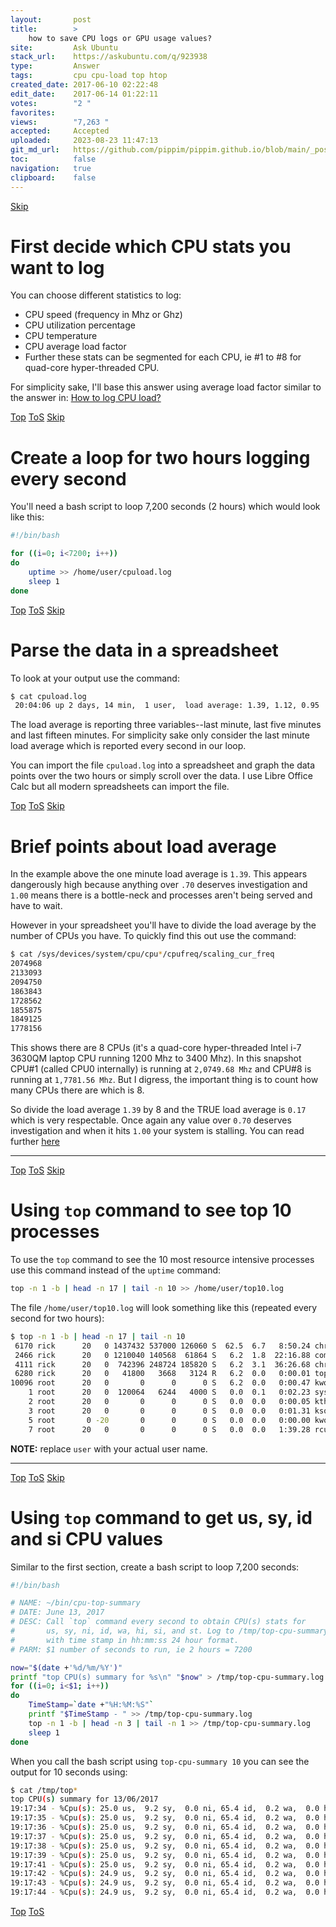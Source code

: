 ```yaml
---
layout:       post
title:        >
    how to save CPU logs or GPU usage values?
site:         Ask Ubuntu
stack_url:    https://askubuntu.com/q/923938
type:         Answer
tags:         cpu cpu-load top htop
created_date: 2017-06-10 02:22:48
edit_date:    2017-06-14 01:22:11
votes:        "2 "
favorites:    
views:        "7,263 "
accepted:     Accepted
uploaded:     2023-08-23 11:47:13
git_md_url:   https://github.com/pippim/pippim.github.io/blob/main/_posts/2017/2017-06-10-how-to-save-CPU-logs-or-GPU-usage-values_.md
toc:          false
navigation:   true
clipboard:    false
---
```



<a id="hdr1"></a>
<div class="hdr-bar">  <a href="#hdr2">Skip</a></div>

# First decide which CPU stats you want to log

You can choose different statistics to log:

 - CPU speed (frequency in Mhz or Ghz)
 - CPU utilization percentage
 - CPU temperature
 - CPU average load factor
 - Further these stats can be segmented for each CPU, ie #1 to #8 for
   quad-core hyper-threaded CPU.

For simplicity sake, I'll base this answer using average load factor similar to the answer in: [How to log CPU load?][1]


<a id="hdr2"></a>
<div class="hdr-bar">  <a href="#">Top</a>  <a href="#hdr1">ToS</a>  <a href="#hdr3">Skip</a></div>

# Create a loop for two hours logging every second

You'll need a bash script to loop 7,200 seconds (2 hours) which would look like this:



``` bash
#!/bin/bash

for ((i=0; i<7200; i++))
do
    uptime >> /home/user/cpuload.log
    sleep 1
done
```


<a id="hdr3"></a>
<div class="hdr-bar">  <a href="#">Top</a>  <a href="#hdr2">ToS</a>  <a href="#hdr4">Skip</a></div>

# Parse the data in a spreadsheet

To look at your output use the command:

``` bash
$ cat cpuload.log
 20:04:06 up 2 days, 14 min,  1 user,  load average: 1.39, 1.12, 0.95
```

The load average is reporting three variables--last minute, last five minutes and last fifteen minutes. For simplicity sake only consider the last minute load average which is reported every second in our loop.

You can import the file `cpuload.log` into a spreadsheet and graph the data points over the two hours or simply scroll over the data.
I use Libre Office Calc but all modern spreadsheets can import the file.


<a id="hdr4"></a>
<div class="hdr-bar">  <a href="#">Top</a>  <a href="#hdr3">ToS</a>  <a href="#hdr5">Skip</a></div>

# Brief points about load average

In the example above the one minute load average is `1.39`. This appears dangerously high because anything over `.70` deserves investigation and `1.00` means there is a bottle-neck and processes aren't being served and have to wait.

However in your spreadsheet you'll have to divide the load average by the number of CPUs you have. To quickly find this out use the command:

``` bash
$ cat /sys/devices/system/cpu/cpu*/cpufreq/scaling_cur_freq
2074968
2133093
2094750
1863843
1728562
1855875
1849125
1778156
```

This shows there are 8 CPUs (it's a quad-core hyper-threaded Intel i-7 3630QM laptop CPU running 1200 Mhz to 3400 Mhz). In this snapshot CPU#1 (called CPU0 internally) is running at `2,0749.68 Mhz` and CPU#8 is running at `1,7781.56 Mhz`. But I digress, the important thing is to count how many CPUs there are which is 8.

So divide the load average `1.39` by 8 and the TRUE load average is `0.17` which is very respectable. Once again any value over `0.70` deserves investigation and when it hits `1.00` your system is stalling. You can read further [here][2]


----------


<a id="hdr5"></a>
<div class="hdr-bar">  <a href="#">Top</a>  <a href="#hdr4">ToS</a>  <a href="#hdr6">Skip</a></div>

# Using `top` command to see top 10 processes

To use the `top` command to see the 10 most resource intensive processes use this command instead of the `uptime` command:

``` bash
top -n 1 -b | head -n 17 | tail -n 10 >> /home/user/top10.log
```

The file `/home/user/top10.log` will look something like this (repeated every second for two hours):

``` bash
$ top -n 1 -b | head -n 17 | tail -n 10
 6170 rick      20   0 1437432 537000 126060 S  62.5  6.7   8:50.24 chrome
 2466 rick      20   0 1210040 140568  61864 S   6.2  1.8  22:16.88 compiz
 4111 rick      20   0  742396 248724 185820 S   6.2  3.1  36:26.68 chrome
 6280 rick      20   0   41800   3668   3124 R   6.2  0.0   0:00.01 top
10096 root      20   0       0      0      0 S   6.2  0.0   0:00.47 kworker/0:2
    1 root      20   0  120064   6244   4000 S   0.0  0.1   0:02.23 systemd
    2 root      20   0       0      0      0 S   0.0  0.0   0:00.05 kthreadd
    3 root      20   0       0      0      0 S   0.0  0.0   0:01.31 ksoftirqd/0
    5 root       0 -20       0      0      0 S   0.0  0.0   0:00.00 kworker/0:+
    7 root      20   0       0      0      0 S   0.0  0.0   1:39.28 rcu_sched
```

**NOTE:** replace `user` with your actual user name.


----------


<a id="hdr6"></a>
<div class="hdr-bar">  <a href="#">Top</a>  <a href="#hdr5">ToS</a>  <a href="#hdr7">Skip</a></div>

# Using `top` command to get **us**, **sy**, **id** and **si** CPU values

Similar to the first section, create a bash script to loop 7,200 seconds:



``` bash
#!/bin/bash

# NAME: ~/bin/cpu-top-summary
# DATE: June 13, 2017
# DESC: Call `top` command every second to obtain CPU(s) stats for
#       us, sy, ni, id, wa, hi, si, and st. Log to /tmp/top-cpu-summary.log
#       with time stamp in hh:mm:ss 24 hour format.
# PARM: $1 number of seconds to run, ie 2 hours = 7200

now="$(date +'%d/%m/%Y')"
printf "top CPU(s) summary for %s\n" "$now" > /tmp/top-cpu-summary.log
for ((i=0; i<$1; i++))
do
    TimeStamp=`date +"%H:%M:%S"`
    printf "$TimeStamp - " >> /tmp/top-cpu-summary.log
    top -n 1 -b | head -n 3 | tail -n 1 >> /tmp/top-cpu-summary.log
    sleep 1
done
```

When you call the bash script using `top-cpu-summary 10` you can see the output for 10 seconds using:

``` bash
$ cat /tmp/top*
top CPU(s) summary for 13/06/2017
19:17:34 - %Cpu(s): 25.0 us,  9.2 sy,  0.0 ni, 65.4 id,  0.2 wa,  0.0 hi,  0.2 si,  0.0 st
19:17:35 - %Cpu(s): 25.0 us,  9.2 sy,  0.0 ni, 65.4 id,  0.2 wa,  0.0 hi,  0.2 si,  0.0 st
19:17:36 - %Cpu(s): 25.0 us,  9.2 sy,  0.0 ni, 65.4 id,  0.2 wa,  0.0 hi,  0.2 si,  0.0 st
19:17:37 - %Cpu(s): 25.0 us,  9.2 sy,  0.0 ni, 65.4 id,  0.2 wa,  0.0 hi,  0.2 si,  0.0 st
19:17:38 - %Cpu(s): 25.0 us,  9.2 sy,  0.0 ni, 65.4 id,  0.2 wa,  0.0 hi,  0.2 si,  0.0 st
19:17:39 - %Cpu(s): 25.0 us,  9.2 sy,  0.0 ni, 65.4 id,  0.2 wa,  0.0 hi,  0.2 si,  0.0 st
19:17:41 - %Cpu(s): 25.0 us,  9.2 sy,  0.0 ni, 65.4 id,  0.2 wa,  0.0 hi,  0.2 si,  0.0 st
19:17:42 - %Cpu(s): 24.9 us,  9.2 sy,  0.0 ni, 65.4 id,  0.2 wa,  0.0 hi,  0.2 si,  0.0 st
19:17:43 - %Cpu(s): 24.9 us,  9.2 sy,  0.0 ni, 65.4 id,  0.2 wa,  0.0 hi,  0.2 si,  0.0 st
19:17:44 - %Cpu(s): 24.9 us,  9.2 sy,  0.0 ni, 65.4 id,  0.2 wa,  0.0 hi,  0.2 si,  0.0 st
```



  [1]: https://askubuntu.com/questions/22021/how-to-log-cpu-load
  [2]: http://blog.scoutapp.com/articles/2009/07/31/understanding-load-averages



<a id="hdr7"></a>
<div class="hdr-bar">  <a href="#">Top</a>  <a href="#hdr6">ToS</a></div>

